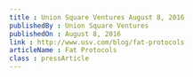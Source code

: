 ```yaml
---
title : Union Square Ventures August 8, 2016
publishedBy : Union Square Ventures
publishedOn : August 8, 2016
link : http://www.usv.com/blog/fat-protocols
articleName : Fat Protocols
class : pressArticle
---
```

